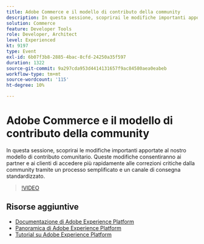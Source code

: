 ```yaml
---
title: Adobe Commerce e il modello di contributo della community
description: In questa sessione, scoprirai le modifiche importanti apportate al nostro modello di contributo comunitario. Queste modifiche consentiranno ai partner e ai clienti di accedere più rapidamente alle correzioni critiche dalla community tramite un processo semplificato e un canale di consegna standardizzato.
solution: Commerce
feature: Developer Tools
role: Developer, Architect
level: Experienced
kt: 9197
type: Event
exl-id: 6b07f3b8-2885-4bac-8cfd-24250a35f597
duration: 1322
source-git-commit: 9a297cda953d4414131657f9ac84580aea0eabeb
workflow-type: tm+mt
source-wordcount: '115'
ht-degree: 10%

---
```


# Adobe Commerce e il modello di contributo della community

In questa sessione, scoprirai le modifiche importanti apportate al nostro modello di contributo comunitario. Queste modifiche consentiranno ai partner e ai clienti di accedere più rapidamente alle correzioni critiche dalla community tramite un processo semplificato e un canale di consegna standardizzato.

>[!VIDEO](https://video.tv.adobe.com/v/337766/?quality=12&learn=on&hidetitle=true)

## Risorse aggiuntive

- [Documentazione di Adobe Experience Platform](https://experienceleague.adobe.com/docs/experience-platform.html)
- [Panoramica di Adobe Experience Platform](https://experienceleague.adobe.com/docs/experience-platform/landing/home.html?lang=it)
- [Tutorial su Adobe Experience Platform](https://experienceleague.adobe.com/docs/platform-learn/tutorials/overview.html?lang=it)
